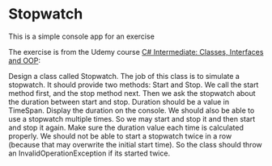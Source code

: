 # Stopwatch
This is a simple console app for an exercise

The exercise is from the Udemy course [C# Intermediate: Classes, Interfaces and OOP](https://www.udemy.com/course/csharp-intermediate-classes-interfaces-and-oop/):

Design a class called Stopwatch. The job of this class is to simulate a stopwatch. It should provide two methods: Start and Stop. We call the start method first, and the stop method next. Then we ask the stopwatch about the duration between start and stop. Duration should be a value in TimeSpan. Display the duration on the console. We should also be able to use a stopwatch multiple times. So we may start and stop it and then start and stop it again. Make sure the duration value each time is calculated properly. We should not be able to start a stopwatch twice in a row (because that may overwrite the initial start time). So the class should throw an InvalidOperationException if its started twice.
